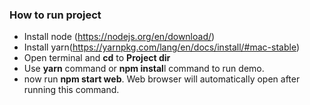 ### How to run project

  - Install node (https://nodejs.org/en/download/)
  - Install yarn(https://yarnpkg.com/lang/en/docs/install/#mac-stable)
  - Open terminal and **cd** to **Project dir**
  - Use **yarn** command or **npm instal**l command to run demo.
  - now run **npm start web**. Web browser will automatically open after running this command.
